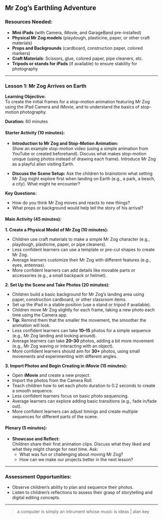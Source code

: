 ## **Mr Zog’s Earthling Adventure**
### **Resources Needed:**
- **Mini iPads** (with Camera, iMovie, and GarageBand pre-installed)
- **Physical Mr Zog models** (playdough, plasticine, paper, or other craft materials)
- **Props and Backgrounds** (cardboard, construction paper, colored markers)
- **Craft Materials**: Scissors, glue, colored paper, pipe cleaners, etc.
- **Tripods or stands for iPads** (if available) to ensure stability for photography

---

### **Lesson 1: Mr Zog Arrives on Earth**
**Learning Objective:**  
To create the initial frames for a stop-motion animation featuring Mr Zog using the iPad Camera and iMovie, and to understand the basics of stop-motion photography.

**Duration:** 60 minutes

#### **Starter Activity (10 minutes):**
- **Introduction to Mr Zog and Stop-Motion Animation:**  
  Show an example stop-motion video (using a simple animation from YouTube or created beforehand). Discuss what makes stop-motion unique (using photos instead of drawing each frame). Introduce Mr Zog as a playful alien visiting Earth.

- **Discuss the Scene Setup:**
  Ask the children to brainstorm what setting Mr Zog might explore first when landing on Earth (e.g., a park, a beach, a city). What might he encounter?

**Key Questions:**
- How do you think Mr Zog moves and reacts to new things?
- What props or background would help tell the story of his arrival?

#### **Main Activity (45 minutes):**
**1. Create a Physical Model of Mr Zog (10 minutes):**
   - Children use craft materials to make a simple Mr Zog character (e.g., playdough, plasticine, paper, or pipe cleaners).
   - Less confident learners can use a template or pre-cut shapes to create Mr Zog.
   - Average learners customize their Mr Zog with different features (e.g., eyes, antennas).
   - More confident learners can add details like movable parts or accessories (e.g., a small backpack or helmet).

**2. Set Up the Scene and Take Photos (20 minutes):**
   - Children build a basic background for Mr Zog’s landing area using paper, construction cardboard, or other classroom items.
   - Set up the iPad in a stable position (use a stand or tripod if available).
   - Children move Mr Zog slightly for each frame, taking a new photo each time using the Camera app.
   - **Tip**: Remind them that the smaller the movement, the smoother the animation will look.
   - Less confident learners can take **10–15** photos for a simple sequence (e.g., Mr Zog landing and looking around).
   - Average learners can take **20–30** photos, adding a bit more movement (e.g., Mr Zog waving or interacting with an object).
   - More confident learners should aim for **30+** photos, using small movements and experimenting with different angles.

**3. Import Photos and Begin Creating in iMovie (15 minutes):**
   - Open **iMovie** and create a new project.
   - Import the photos from the Camera Roll.
   - Teach children how to set each photo duration to 0.2 seconds to create a smooth sequence.
   - Less confident learners focus on basic photo sequencing.
   - Average learners can explore adding basic transitions (e.g., fade in/fade out).
   - More confident learners can adjust timings and create multiple sequences for different parts of the scene.

#### **Plenary (5 minutes):**
- **Showcase and Reflect:**  
  Children share their first animation clips. Discuss what they liked and what they might change for next time. Ask:
  - What was fun or challenging about moving Mr Zog?
  - How can we make our projects better in the next lesson?

---

### **Assessment Opportunities:**
- Observe children’s ability to plan and sequence their photos.
- Listen to children’s reflections to assess their grasp of storytelling and digital editing concepts.

---

> a computer is simply an intrument whose music is ideas | alan key
